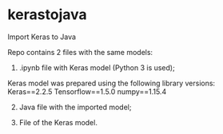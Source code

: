# kerastojava
Import Keras to Java

Repo contains 2 files with the same models:
1) .ipynb file with Keras model (Python 3 is used);

Keras model was prepared using the following library versions:
Keras==2.2.5
Tensorflow==1.5.0
numpy==1.15.4

2) Java file with the imported model;

3) File of the Keras model.
